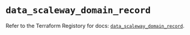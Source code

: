 # `data_scaleway_domain_record`

Refer to the Terraform Registory for docs: [`data_scaleway_domain_record`](https://www.terraform.io/docs/providers/scaleway/d/domain_record).
